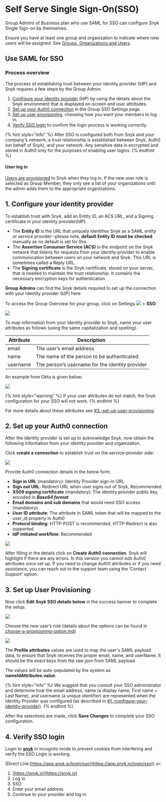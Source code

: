 # Self Serve Single Sign-On(SSO)

Group Admins of Business plan who use SAML for SSO can configure Snyk Single Sign-on by themselves.

Ensure you have at least one group and organization to indicate where new users will be assigned. See [Groups, Organizations and Users](../../../introducing-snyk/snyks-core-concepts/groups-organizations-and-users.md).

## Use SAML for SSO

### Process overview

The process of establishing trust between your identity provider (IdP) and Snyk requires a few steps by the Group Admin:

1. [Configure your identity provider](self-serve-single-sign-on-sso.md#1.-configure-your-identity-provider) (IdP) by using the details about the Snyk environment that is displayed on-screen and user attributes.
2. [Set up your Auth0 connection](self-serve-single-sign-on-sso.md#3.-set-up-user-provisioning) in the Group SSO Settings page.
3. [Set up user provisioning](self-serve-single-sign-on-sso.md#3.-set-up-user-provisioning), choosing how you want your members to log in.
4. [Verify SSO login](self-serve-single-sign-on-sso.md#4.-final-steps) to confirm the login process is working correctly.

{% hint style="info" %}
After SSO is configured both from Snyk and your company's network, a trust relationship is established between Snyk, Auth0 (on behalf of Snyk), and your network. Any sensitive data is encrypted and stored in Auth0 only for the purposes of enabling user logins.
{% endhint %}

#### User log in

[Users are provisioned](choose-a-provisioning-option.md) to Snyk when they log in. If the new user role is selected as Group Member, they only see a list of your organizations until the admin adds them to the appropriate organizations.

## 1. Configure your identity provider

To establish trust with Snyk, add an Entity ID, an ACS URL, and a Signing certificate in your identity provider(IdP).

* The **Entity ID** is the URL that uniquely identifies Snyk as a SAML entity or service provider--please note, **default Entity ID must be checked** manually as no default is set for this.
* The **Assertion Consumer Service (ACS)** is the endpoint on the Snyk network that listens for requests from your identity provider to enable communication between users on your network and Snyk. This URL is sometimes called a Reply URL.
* The **Signing certificate** is the Snyk certificate, stored on your server, that is needed to maintain the trust relationship. It contains the necessary encryption keys for authentication.

**Group Admins** can find the Snyk details required to set up the connection with your Identity provider (IdP) here:

To access the Group Overview for your group, click on Settings ![](<../../../.gitbook/assets/image (70).png>) > **SSO**:

![](<../../../.gitbook/assets/Screenshot 2022-01-19 at 12.32.02.png>)

To map information from your Identity provider to Snyk, name your user attributes as follows (using the same capitalization and spelling).&#x20;

| Attribute | Description                                     |
| --------- | ----------------------------------------------- |
| email     | The user’s email address                        |
| name      | The name of the person to be authenticated      |
| username  | The person’s username for the identity provider |

An example from Okta is given below:

![](<../../../.gitbook/assets/Screenshot 2022-01-19 at 12.59.08.png>)

{% hint style="warning" %}
If your user attributes do not match, the Snyk configuration for your SSO will not work.
{% endhint %}

For more details about these attributes see [#3.-set-up-user-provisioning](self-serve-single-sign-on-sso.md#3.-set-up-user-provisioning "mention").

## 2. Set up your Auth0 connection

After the identity provider is set up to acknowledge Snyk, now obtain the following information from your identity provider and organization.&#x20;

Click **create a connection** to establish trust on the service-provider side:

![](<../../../.gitbook/assets/Screenshot 2022-01-14 at 17.01.22.png>)

Provide Auth0 connection details in the below form.

* **Sign in URL** (mandatory): Identity Provider sign-in URL
* **Sign out URL**: Redirect URL when user signs out of Snyk, Recommended
* **X509 signing certificate** (mandatory): The identity provider public key, encoded in _**Base64 format**_
* **Email domains and sub domains** that would need SSO access (mandatory)
* **User ID attribute**: The attribute in SAML token that will be mapped to the user\_id property in Auth0
* **Protocol binding**: HTTP-POST is recommended, HTTP-Redirect is also supported
* **IdP initiated workflow**: Recommended

![](<../../../.gitbook/assets/Screenshot 2022-01-07 at 16.11.10.png>)

After filling in the details click on **Create Auth0 connection**. Snyk will highlight if there are any errors. In this version you cannot edit Auth0 attributes once set up. If you need to change Auth0 attributes or if you need assistance, you can reach out to the support team using the ‘Contact Support’ option.

## 3. Set up User Provisioning

Now click **Edit Snyk SSO details below**  in the success banner to complete the setup.

![](<../../../.gitbook/assets/Screenshot 2022-01-14 at 14.56.56.png>)

Choose the new user’s role (details about the options can be found in [choose-a-provisioning-option.md](choose-a-provisioning-option.md "mention"))

![](<../../../.gitbook/assets/Screenshot 2022-01-19 at 13.22.38.png>)

The **Profile attributes** values are used to map the user's SAML payload data, to ensure that Snyk receives the proper email, name, and userName. It should be the exact keys from the raw json from SAML payload.&#x20;

The values will be auto-populated by the system as **nameIdAttributes.value**.&#x20;

{% hint style="info" %}
We suggest that you consult your SSO administrator and determine how the email address, name (a display name, First name + Last Name), and username (a unique identifier) are represented when the Identity Provider was configured (as described in [#1.-configure-your-identity-provider](self-serve-single-sign-on-sso.md#1.-configure-your-identity-provider "mention")).
{% endhint %}

After the selections are made, click **Save Changes** to complete your SSO configuration.

## 4. Verify SSO login&#x20;

Login to [**snyk**](http://snyk.io) in incognito mode to prevent cookies from interfering and verify the SSO Login is working.

(Direct Link:[https://app.snyk.io/login/sso](https://app.snyk.io/login/sso)) or:

1. [https://snyk.io](https://snyk.io)
2. Log in
3. SSO
4. Enter your email address
5. Continue to your provider and log in.

